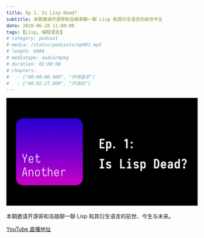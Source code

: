 ```yaml
---
title: Ep 1. Is Lisp Dead?
subtitle: 本期邀请开源哥和岛娘来聊一聊 Lisp 和其衍生语言的前世今生
date: 2020-06-28 11:00:00
tags: [Lisp, 编程语言]
# category: podcast
# media: /static/podcasts/ep001.mp3
# length: 6989
# mediatype: audio/mpeg
# duration: 01:00:00
# chapters:
#   - ["00:00:00.000", "开场音乐"]
#   - ["00:02:27.000", "开场白"]
---
```


![Banner](/static/baneers/ep001.png)

本期邀请开源哥和岛娘聊一聊 Lisp 和其衍生语言的前世、今生与未来。

<!-- more -->

[YouTube 直播地址](https://www.youtube.com/watch?v=p8BSkmv9B6M)
